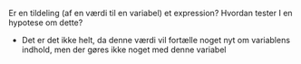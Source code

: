 Er en tildeling (af en værdi til en variabel) et expression? Hvordan tester I en
hypotese om dette?
- Det er det ikke helt, da denne værdi vil fortælle noget nyt om variablens indhold, men der gøres ikke noget med denne variabel